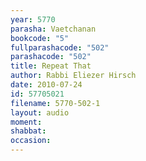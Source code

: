 ```yaml
---
year: 5770
parasha: Vaetchanan
bookcode: "5"
fullparashacode: "502"
parashacode: "502"
title: Repeat That
author: Rabbi Eliezer Hirsch
date: 2010-07-24
id: 57705021
filename: 5770-502-1
layout: audio
moment: 
shabbat: 
occasion: 
---
```

